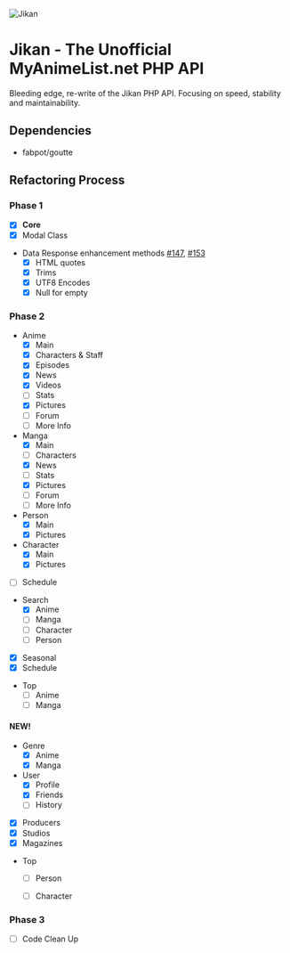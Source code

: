 ![Jikan](http://i.imgur.com/ctoJ3Jp.png)

# Jikan - The Unofficial MyAnimeList.net PHP API
Bleeding edge, re-write of the Jikan PHP API. Focusing on speed, stability and maintainability.

## Dependencies
- fabpot/goutte

## Refactoring Process
### Phase 1
- [X] **Core**
- [X] Modal Class
- Data Response enhancement methods [#147](/../../issues/147), [#153](/../../issues/153)
	- [X] HTML quotes
	- [X] Trims
	- [X] UTF8 Encodes
	- [X] Null for empty

### Phase 2
- Anime
	- [X] Main
	- [X] Characters & Staff
	- [X] Episodes
	- [X] News
	- [X] Videos
	- [ ] Stats
	- [X] Pictures
	- [ ] Forum
	- [ ] More Info
- Manga
	- [X] Main
	- [ ] Characters
	- [X] News
	- [ ] Stats
	- [X] Pictures
	- [ ] Forum
	- [ ] More Info
- Person
	- [X] Main
	- [X] Pictures
- Character
	- [X] Main
	- [X] Pictures
- [ ] Schedule
- Search
	- [X] Anime
	- [ ] Manga
	- [ ] Character
	- [ ] Person
- [X] Seasonal
- [X] Schedule
- Top
    - [ ] Anime
    - [ ] Manga

#### NEW!
- Genre
    - [X] Anime
    - [X] Manga
- User
    - [X] Profile
    - [X] Friends
    - [ ] History
- [X] Producers
- [X] Studios
- [X] Magazines
- Top
    - [ ] Person
    - [ ] Character


### Phase 3
- [ ] Code Clean Up